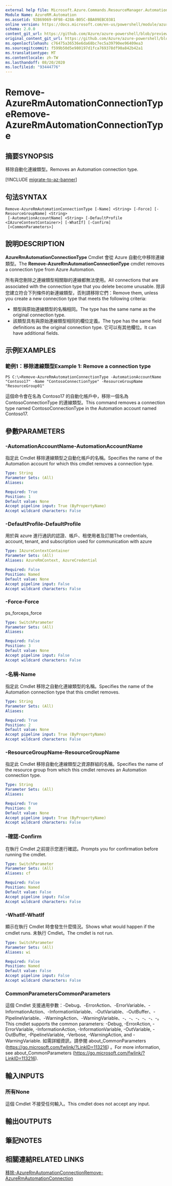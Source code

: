 ```yaml
---
external help file: Microsoft.Azure.Commands.ResourceManager.Automation.dll-Help.xml
Module Name: AzureRM.Automation
ms.assetid: 92B69069-0F98-428A-B05C-BBA09EBC0381
online version: https://docs.microsoft.com/en-us/powershell/module/azurerm.automation/remove-azurermautomationconnectiontype
schema: 2.0.0
content_git_url: https://github.com/Azure/azure-powershell/blob/preview/src/ResourceManager/Automation/Commands.Automation/help/Remove-AzureRmAutomationConnectionType.md
original_content_git_url: https://github.com/Azure/azure-powershell/blob/preview/src/ResourceManager/Automation/Commands.Automation/help/Remove-AzureRmAutomationConnectionType.md
ms.openlocfilehash: c76475a36536e6da68bc7ec5a39790ee96409ea3
ms.sourcegitcommit: f599b50d5e980197d1fca769378df90a842b42a1
ms.translationtype: MT
ms.contentlocale: zh-TW
ms.lasthandoff: 08/20/2020
ms.locfileid: "93444776"
---
```

# <span data-ttu-id="9a5b0-101">Remove-AzureRmAutomationConnectionType</span><span class="sxs-lookup"><span data-stu-id="9a5b0-101">Remove-AzureRmAutomationConnectionType</span></span>

## <span data-ttu-id="9a5b0-102">摘要</span><span class="sxs-lookup"><span data-stu-id="9a5b0-102">SYNOPSIS</span></span>
<span data-ttu-id="9a5b0-103">移除自動化連線類型。</span><span class="sxs-lookup"><span data-stu-id="9a5b0-103">Removes an Automation connection type.</span></span>

[!INCLUDE [migrate-to-az-banner](../../includes/migrate-to-az-banner.md)]

## <span data-ttu-id="9a5b0-104">句法</span><span class="sxs-lookup"><span data-stu-id="9a5b0-104">SYNTAX</span></span>

```
Remove-AzureRmAutomationConnectionType [-Name] <String> [-Force] [-ResourceGroupName] <String>
 [-AutomationAccountName] <String> [-DefaultProfile <IAzureContextContainer>] [-WhatIf] [-Confirm]
 [<CommonParameters>]
```

## <span data-ttu-id="9a5b0-105">說明</span><span class="sxs-lookup"><span data-stu-id="9a5b0-105">DESCRIPTION</span></span>
<span data-ttu-id="9a5b0-106">**AzureRmAutomationConnectionType** Cmdlet 會從 Azure 自動化中移除連線類型。</span><span class="sxs-lookup"><span data-stu-id="9a5b0-106">The **Remove-AzureRmAutomationConnectionType** cmdlet removes a connection type from Azure Automation.</span></span>

<span data-ttu-id="9a5b0-107">所有與您刪除之連線類型相關聯的連線都無法使用。</span><span class="sxs-lookup"><span data-stu-id="9a5b0-107">All connections that are associated with the connection type that you delete become unusable.</span></span>
<span data-ttu-id="9a5b0-108">除非您建立符合下列條件的新連線類型，否則請移除它們：</span><span class="sxs-lookup"><span data-stu-id="9a5b0-108">Remove them, unless you create a new connection type that meets the following criteria:</span></span> 

- <span data-ttu-id="9a5b0-109">類型與原始連線類型的名稱相同。</span><span class="sxs-lookup"><span data-stu-id="9a5b0-109">The type has the same name as the original connection type.</span></span> 
- <span data-ttu-id="9a5b0-110">該類型具有與原始連線類型相同的欄位定義。</span><span class="sxs-lookup"><span data-stu-id="9a5b0-110">The type has the same field definitions as the original connection type.</span></span>
<span data-ttu-id="9a5b0-111">它可以有其他欄位。</span><span class="sxs-lookup"><span data-stu-id="9a5b0-111">It can have additional fields.</span></span>

## <span data-ttu-id="9a5b0-112">示例</span><span class="sxs-lookup"><span data-stu-id="9a5b0-112">EXAMPLES</span></span>

### <span data-ttu-id="9a5b0-113">範例1：移除連線類型</span><span class="sxs-lookup"><span data-stu-id="9a5b0-113">Example 1: Remove a connection type</span></span>
```
PS C:\>Remove-AzureRmAutomationConnectionType -AutomationAccountName "Contoso17" -Name "ContosoConnectionType" -ResourceGroupName "ResourceGroup01"
```

<span data-ttu-id="9a5b0-114">這個命令會在名為 Contoso17 的自動化帳戶中，移除一個名為 ContosoConnectionType 的連線類型。</span><span class="sxs-lookup"><span data-stu-id="9a5b0-114">This command removes a connection type named ContosoConnectionType in the Automation account named Contoso17.</span></span>

## <span data-ttu-id="9a5b0-115">參數</span><span class="sxs-lookup"><span data-stu-id="9a5b0-115">PARAMETERS</span></span>

### <span data-ttu-id="9a5b0-116">-AutomationAccountName</span><span class="sxs-lookup"><span data-stu-id="9a5b0-116">-AutomationAccountName</span></span>
<span data-ttu-id="9a5b0-117">指定此 Cmdlet 移除連線類型之自動化帳戶的名稱。</span><span class="sxs-lookup"><span data-stu-id="9a5b0-117">Specifies the name of the Automation account for which this cmdlet removes a connection type.</span></span>

```yaml
Type: String
Parameter Sets: (All)
Aliases: 

Required: True
Position: 1
Default value: None
Accept pipeline input: True (ByPropertyName)
Accept wildcard characters: False
```

### <span data-ttu-id="9a5b0-118">-DefaultProfile</span><span class="sxs-lookup"><span data-stu-id="9a5b0-118">-DefaultProfile</span></span>
<span data-ttu-id="9a5b0-119">用於與 azure 進行通訊的認證、帳戶、租使用者及訂閱</span><span class="sxs-lookup"><span data-stu-id="9a5b0-119">The credentials, account, tenant, and subscription used for communication with azure</span></span>

```yaml
Type: IAzureContextContainer
Parameter Sets: (All)
Aliases: AzureRmContext, AzureCredential

Required: False
Position: Named
Default value: None
Accept pipeline input: False
Accept wildcard characters: False
```

### <span data-ttu-id="9a5b0-120">-Force</span><span class="sxs-lookup"><span data-stu-id="9a5b0-120">-Force</span></span>
<span data-ttu-id="9a5b0-121">ps_force</span><span class="sxs-lookup"><span data-stu-id="9a5b0-121">ps_force</span></span>

```yaml
Type: SwitchParameter
Parameter Sets: (All)
Aliases: 

Required: False
Position: 3
Default value: None
Accept pipeline input: False
Accept wildcard characters: False
```

### <span data-ttu-id="9a5b0-122">-名稱</span><span class="sxs-lookup"><span data-stu-id="9a5b0-122">-Name</span></span>
<span data-ttu-id="9a5b0-123">指定此 Cmdlet 移除之自動化連線類型的名稱。</span><span class="sxs-lookup"><span data-stu-id="9a5b0-123">Specifies the name of the Automation connection type that this cmdlet removes.</span></span>

```yaml
Type: String
Parameter Sets: (All)
Aliases: 

Required: True
Position: 2
Default value: None
Accept pipeline input: True (ByPropertyName)
Accept wildcard characters: False
```

### <span data-ttu-id="9a5b0-124">-ResourceGroupName</span><span class="sxs-lookup"><span data-stu-id="9a5b0-124">-ResourceGroupName</span></span>
<span data-ttu-id="9a5b0-125">指定此 Cmdlet 移除自動化連線類型之資源群組的名稱。</span><span class="sxs-lookup"><span data-stu-id="9a5b0-125">Specifies the name of the resource group from which this cmdlet removes an Automation connection type.</span></span>

```yaml
Type: String
Parameter Sets: (All)
Aliases: 

Required: True
Position: 0
Default value: None
Accept pipeline input: True (ByPropertyName)
Accept wildcard characters: False
```

### <span data-ttu-id="9a5b0-126">-確認</span><span class="sxs-lookup"><span data-stu-id="9a5b0-126">-Confirm</span></span>
<span data-ttu-id="9a5b0-127">在執行 Cmdlet 之前提示您進行確認。</span><span class="sxs-lookup"><span data-stu-id="9a5b0-127">Prompts you for confirmation before running the cmdlet.</span></span>

```yaml
Type: SwitchParameter
Parameter Sets: (All)
Aliases: cf

Required: False
Position: Named
Default value: False
Accept pipeline input: False
Accept wildcard characters: False
```

### <span data-ttu-id="9a5b0-128">-WhatIf</span><span class="sxs-lookup"><span data-stu-id="9a5b0-128">-WhatIf</span></span>
<span data-ttu-id="9a5b0-129">顯示在執行 Cmdlet 時會發生什麼情況。</span><span class="sxs-lookup"><span data-stu-id="9a5b0-129">Shows what would happen if the cmdlet runs.</span></span>
<span data-ttu-id="9a5b0-130">未執行 Cmdlet。</span><span class="sxs-lookup"><span data-stu-id="9a5b0-130">The cmdlet is not run.</span></span>

```yaml
Type: SwitchParameter
Parameter Sets: (All)
Aliases: wi

Required: False
Position: Named
Default value: False
Accept pipeline input: False
Accept wildcard characters: False
```

### <span data-ttu-id="9a5b0-131">CommonParameters</span><span class="sxs-lookup"><span data-stu-id="9a5b0-131">CommonParameters</span></span>
<span data-ttu-id="9a5b0-132">這個 Cmdlet 支援通用參數：-Debug、-ErrorAction、-ErrorVariable、-InformationAction、-InformationVariable、-OutVariable、-OutBuffer、-PipelineVariable、-WarningAction、-WarningVariable、-、-、-、-、-、-。</span><span class="sxs-lookup"><span data-stu-id="9a5b0-132">This cmdlet supports the common parameters: -Debug, -ErrorAction, -ErrorVariable, -InformationAction, -InformationVariable, -OutVariable, -OutBuffer, -PipelineVariable, -Verbose, -WarningAction, and -WarningVariable.</span></span> <span data-ttu-id="9a5b0-133">如需詳細資訊，請參閱 about_CommonParameters (https://go.microsoft.com/fwlink/?LinkID=113216) 。</span><span class="sxs-lookup"><span data-stu-id="9a5b0-133">For more information, see about_CommonParameters (https://go.microsoft.com/fwlink/?LinkID=113216).</span></span>

## <span data-ttu-id="9a5b0-134">輸入</span><span class="sxs-lookup"><span data-stu-id="9a5b0-134">INPUTS</span></span>

### <span data-ttu-id="9a5b0-135">所有</span><span class="sxs-lookup"><span data-stu-id="9a5b0-135">None</span></span>
<span data-ttu-id="9a5b0-136">這個 Cmdlet 不接受任何輸入。</span><span class="sxs-lookup"><span data-stu-id="9a5b0-136">This cmdlet does not accept any input.</span></span>

## <span data-ttu-id="9a5b0-137">輸出</span><span class="sxs-lookup"><span data-stu-id="9a5b0-137">OUTPUTS</span></span>

## <span data-ttu-id="9a5b0-138">筆記</span><span class="sxs-lookup"><span data-stu-id="9a5b0-138">NOTES</span></span>

## <span data-ttu-id="9a5b0-139">相關連結</span><span class="sxs-lookup"><span data-stu-id="9a5b0-139">RELATED LINKS</span></span>

[<span data-ttu-id="9a5b0-140">移除-AzureRmAutomationConnection</span><span class="sxs-lookup"><span data-stu-id="9a5b0-140">Remove-AzureRmAutomationConnection</span></span>](./Remove-AzureRMAutomationConnection.md)


